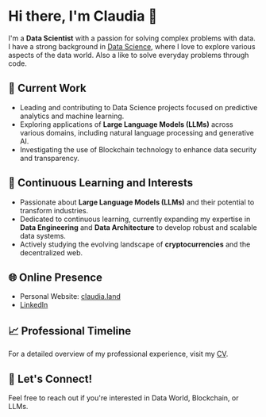 # Hi there, I'm Claudia 👋

I'm a **Data Scientist** with a passion for solving complex problems with data.  I have a strong background in [Data Science](https://claudia.land/), where I love to explore various aspects of the data world. Also a like to solve everyday problems through code. 


## 🔭 Current Work
- Leading and contributing to Data Science projects focused on predictive analytics and machine learning.
- Exploring applications of **Large Language Models (LLMs)** across various domains, including natural language processing and generative AI.
- Investigating the use of Blockchain technology to enhance data security and transparency.

## 🌱 Continuous Learning and Interests
- Passionate about **Large Language Models (LLMs)** and their potential to transform industries.
- Dedicated to continuous learning, currently expanding my expertise in **Data Engineering** and **Data Architecture** to develop robust and scalable data systems.
- Actively studying the evolving landscape of **cryptocurrencies** and the decentralized web.

## 🌐 Online Presence
- Personal Website: [claudia.land](https://claudia.land/)
- [LinkedIn](https://www.linkedin.com/in/claudia4jh/)

## 📈 Professional Timeline
For a detailed overview of my professional experience, visit my [CV](https://claudia.land/).

## 💬 Let's Connect!
Feel free to reach out if you're interested in Data World, Blockchain, or LLMs.
